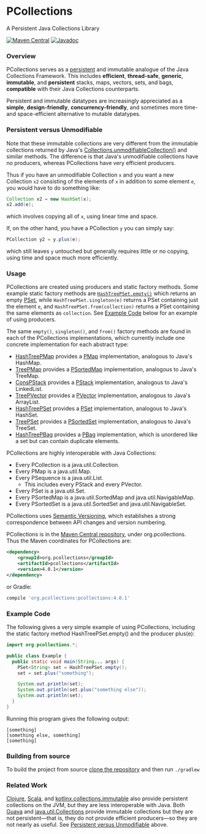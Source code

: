 PCollections
============

A Persistent Java Collections Library

[![Maven Central](https://img.shields.io/maven-central/v/org.pcollections/pcollections.svg)](https://mvnrepository.com/artifact/org.pcollections/pcollections/latest)
[![Javadoc](https://www.javadoc.io/badge/org.pcollections/pcollections.svg)](https://www.javadoc.io/doc/org.pcollections/pcollections)

### Overview

PCollections serves as a [persistent](https://en.wikipedia.org/wiki/Persistent_data_structure) and immutable analogue of the Java Collections Framework. This includes **efficient**, **thread-safe**, **generic**, **immutable**, and **persistent** stacks, maps, vectors, sets, and bags, **compatible** with their Java Collections counterparts.

Persistent and immutable datatypes are increasingly appreciated as a **simple**, **design-friendly**, **concurrency-friendly**, and sometimes more time- and space-efficient alternative to mutable datatypes.

### Persistent versus Unmodifiable

Note that these immutable collections are very different from the immutable collections returned by Java's [Collections.unmodifiableCollection()](https://docs.oracle.com/en/java/javase/18/docs/api/java.base/java/util/Collections.html#unmodifiableCollection(java.util.Collection)) and similar methods. The difference is that Java's unmodifiable collections have no producers, whereas PCollections have very efficient producers.

Thus if you have an unmodifiable Collection `x` and you want a new Collection `x2` consisting of the elements of `x` in addition to some element `e`, you would have to do something like:
```Java
Collection x2 = new HashSet(x);
x2.add(e);
```
which involves copying all of `x`, using linear time and space.

If, on the other hand, you have a PCollection `y` you can simply say:
```Java
PCollection y2 = y.plus(e);
```
which still leaves `y` untouched but generally requires little or no copying, using time and space much more efficiently.

### Usage

PCollections are created using producers and static factory methods. Some example static factory methods are [`HashTreePSet.empty()`](https://javadoc.io/doc/org.pcollections/pcollections/latest/org/pcollections/HashTreePSet.html#empty()) which returns an empty [PSet](https://javadoc.io/doc/org.pcollections/pcollections/latest/org/pcollections/PSet.html), while `HashTreePSet.singleton(e)` returns a PSet containing just the element `e`, and `HashTreePSet.from(collection)` returns a PSet containing the same elements as `collection`. See [Example Code](#example-code) below for an example of using producers.

The same `empty()`, `singleton()`, and `from()` factory methods are found in each of the PCollections implementations, which currently include one concrete implementation for each abstract type:
* [HashTreePMap](https://javadoc.io/doc/org.pcollections/pcollections/latest/org/pcollections/HashTreePMap.html) provides a [PMap](https://javadoc.io/doc/org.pcollections/pcollections/latest/org/pcollections/PMap.html) implementation, analogous to Java's HashMap.
* [TreePMap](https://javadoc.io/doc/org.pcollections/pcollections/latest/org/pcollections/TreePMap.html) provides a
[PSortedMap](https://javadoc.io/doc/org.pcollections/pcollections/latest/org/pcollections/PSortedMap.html) implementation,
analogous to Java's TreeMap.
* [ConsPStack](https://javadoc.io/doc/org.pcollections/pcollections/latest/org/pcollections/ConsPStack.html) provides a [PStack](https://javadoc.io/doc/org.pcollections/pcollections/latest/org/pcollections/PStack.html) implementation, analogous to Java's LinkedList.
* [TreePVector](https://javadoc.io/doc/org.pcollections/pcollections/latest/org/pcollections/TreePVector.html) provides a [PVector](https://javadoc.io/doc/org.pcollections/pcollections/latest/org/pcollections/PVector.html) implementation, analogous to Java's ArrayList.
* [HashTreePSet](https://javadoc.io/doc/org.pcollections/pcollections/latest/org/pcollections/HashTreePSet.html) provides a [PSet](https://javadoc.io/doc/org.pcollections/pcollections/latest/org/pcollections/PSet.html) implementation, analogous to Java's HashSet.
* [TreePSet](https://javadoc.io/doc/org.pcollections/pcollections/latest/org/pcollections/TreePSet.html) provides a
[PSortedSet](https://javadoc.io/doc/org.pcollections/pcollections/latest/org/pcollections/PSortedSet.html) implementation,
analogous to Java's TreeSet.
* [HashTreePBag](https://javadoc.io/doc/org.pcollections/pcollections/latest/org/pcollections/HashTreePBag.html) provides a [PBag](https://javadoc.io/doc/org.pcollections/pcollections/latest/org/pcollections/PBag.html) implementation, which is unordered like a set but can contain duplicate elements.

PCollections are highly interoperable with Java Collections:

* Every PCollection is a java.util.Collection.
* Every PMap is a java.util.Map.
* Every PSequence is a java.util.List.
    * This includes every PStack and every PVector.
* Every PSet is a java.util.Set.
* Every PSortedMap is a java.util.SortedMap and java.util.NavigableMap.
* Every PSortedSet is a java.util.SortedSet and java.util.NavigableSet.

PCollections uses [Semantic Versioning](https://semver.org/), which establishes a strong correspondence between API changes and version numbering.

PCollections is in the [Maven Central repository](https://search.maven.org/search?q=g:org.pcollections), under org.pcollections. Thus the Maven coordinates for PCollections are:

```xml
<dependency>
    <groupId>org.pcollections</groupId>
    <artifactId>pcollections</artifactId>
    <version>4.0.1</version>
</dependency>
```

or Gradle:
```groovy
compile 'org.pcollections:pcollections:4.0.1'
```

### Example Code

The following gives a very simple example of using PCollections, including the static factory method HashTreePSet.empty() and the producer plus(e):
```Java
import org.pcollections.*;

public class Example {
  public static void main(String... args) {
    PSet<String> set = HashTreePSet.empty();
    set = set.plus("something");

    System.out.println(set);
    System.out.println(set.plus("something else"));
    System.out.println(set);
  }
}
```
Running this program gives the following output:
```
[something]
[something else, something]
[something]
```

### Building from source
To build the project from source [clone the repository](https://github.com/hrldcpr/pcollections) and then run `./gradlew`

### Related Work

[Clojure](https://clojure.org/reference/data_structures), [Scala](https://docs.scala-lang.org/overviews/collections-2.13/introduction.html), and [kotlinx.collections.immutable](https://github.com/Kotlin/kotlinx.collections.immutable) also provide persistent collections on the JVM, but they are less interoperable with Java. Both [Guava](https://guava.dev/releases/19.0/api/docs/com/google/common/collect/ImmutableCollection.html) and [java.util.Collections](https://docs.oracle.com/en/java/javase/18/docs/api/java.base/java/util/Collections.html#unmodifiableCollection(java.util.Collection)) provide immutable collections but they are not persistent—that is, they do not provide efficient producers—so they are not nearly as useful. See [Persistent versus Unmodifiable](#persistent-versus-unmodifiable) above.

